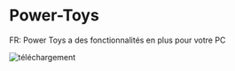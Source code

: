 # Power-Toys
 FR: Power Toys a des fonctionnalités en plus pour votre PC 


![téléchargement](https://github.com/Yougha789/Power-Toys/assets/151661172/c1b834e1-8a8d-4b88-8a13-c2a33b4edafa)
